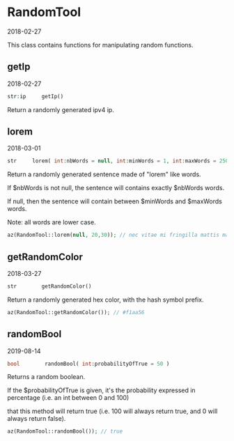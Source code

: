 RandomTool
=====================
2018-02-27



This class contains functions for manipulating random functions.



getIp
------------
2018-02-27
     
     
```php     
str:ip     getIp()     
```     
     
Return a randomly generated ipv4 ip.





lorem
------------
2018-03-01
     
     
```php     
str     lorem( int:nbWords = null, int:minWords = 1, int:maxWords = 250 )     
```     
     
Return a randomly generated sentence made of "lorem" like words.

If $nbWords is not null, the sentence will contains exactly $nbWords words.

If null, then the sentence will contain between $minWords and $maxWords words.

Note: all words are lower case.

```php
az(RandomTool::lorem(null, 20,30)); // nec vitae mi fringilla mattis magna mauris ligula cras congue pretium ante sem praesent fermentum in molestie massa nibh nibh quam magna malesuada
```





getRandomColor
------------
2018-03-27
     
     
```php     
str        getRandomColor()     
```     
     
Return a randomly generated hex color, with the hash symbol prefix.


```php
az(RandomTool::getRandomColor()); // #f1aa56
```



randomBool
------------
2019-08-14
     
     
```php     
bool        randomBool( int:probabilityOfTrue = 50 )     
```     
     
Returns a random boolean.

If the $probabilityOfTrue is given, it's the probability expressed in percentage (i.e. an int between 0 and 100)

that this method will return true (i.e. 100 will always return true, and 0 will always return false).


```php
az(RandomTool::randomBool()); // true
```

